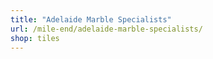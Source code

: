 ```yaml
---
title: "Adelaide Marble Specialists"
url: /mile-end/adelaide-marble-specialists/
shop: tiles
---
```

